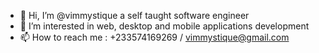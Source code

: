 - 👋 Hi, I’m @vimmystique a self taught software engineer
- 👀 I’m interested in  web, desktop and mobile applications development
- 📫 How to reach me : +233574169269 / vimmystique@gmail.com

<!---
vimmystique/vimmystique is a ✨ special ✨ repository because its `README.md` (this file) appears on your GitHub profile.
You can click the Preview link to take a look at your changes.
--->
